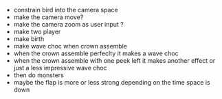 * constrain bird into the camera space
* make the camera move?
* make the camera zoom as user input ?
* make two player
* make birth
* make wave choc  when crown assemble
* when the crown assemble perfeclty it makes a wave choc
* when the crown assemble with one peek left it makes another effect or just a less impressive wave choc
* then do monsters
* maybe the flap is more or less strong depending on the time space is down